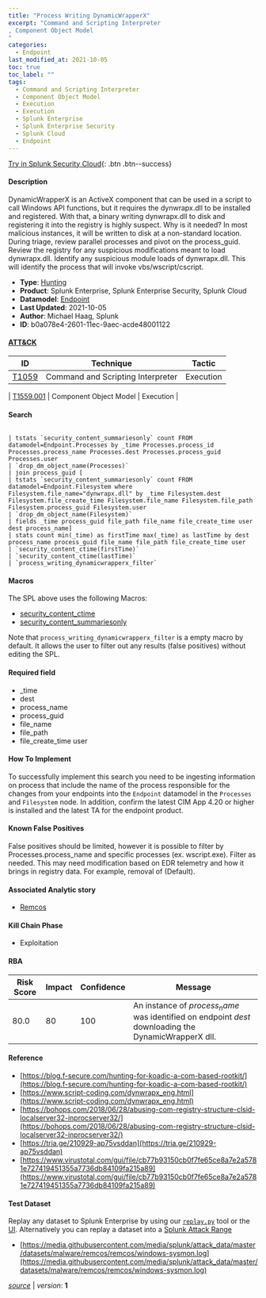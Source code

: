 ```yaml
---
title: "Process Writing DynamicWrapperX"
excerpt: "Command and Scripting Interpreter
, Component Object Model
"
categories:
  - Endpoint
last_modified_at: 2021-10-05
toc: true
toc_label: ""
tags:
  - Command and Scripting Interpreter
  - Component Object Model
  - Execution
  - Execution
  - Splunk Enterprise
  - Splunk Enterprise Security
  - Splunk Cloud
  - Endpoint
---
```




[Try in Splunk Security Cloud](https://www.splunk.com/en_us/cyber-security.html){: .btn .btn--success}

#### Description

DynamicWrapperX is an ActiveX component that can be used in a script to call Windows API functions, but it requires the dynwrapx.dll to be installed and registered. With that, a binary writing dynwrapx.dll to disk and registering it into the registry is highly suspect. Why is it needed? In most malicious instances, it will be written to disk at a non-standard location. During triage, review parallel processes and pivot on the process_guid. Review the registry for any suspicious modifications meant to load dynwrapx.dll. Identify any suspicious module loads of dynwrapx.dll. This will identify the process that will invoke vbs/wscript/cscript.

- **Type**: [Hunting](https://github.com/splunk/security_content/wiki/object-Analytic-Types)
- **Product**: Splunk Enterprise, Splunk Enterprise Security, Splunk Cloud
- **Datamodel**: [Endpoint](https://docs.splunk.com/Documentation/CIM/latest/User/Endpoint)
- **Last Updated**: 2021-10-05
- **Author**: Michael Haag, Splunk
- **ID**: b0a078e4-2601-11ec-9aec-acde48001122


#### [ATT&CK](https://attack.mitre.org/)

| ID             | Technique        |  Tactic             |
| -------------- | ---------------- |-------------------- |
| [T1059](https://attack.mitre.org/techniques/T1059/) | Command and Scripting Interpreter | Execution |

| [T1559.001](https://attack.mitre.org/techniques/T1559/001/) | Component Object Model | Execution |

#### Search

```

| tstats `security_content_summariesonly` count FROM datamodel=Endpoint.Processes by _time Processes.process_id Processes.process_name Processes.dest Processes.process_guid Processes.user 
| `drop_dm_object_name(Processes)` 
| join process_guid [
| tstats `security_content_summariesonly` count FROM datamodel=Endpoint.Filesystem where Filesystem.file_name="dynwrapx.dll" by _time Filesystem.dest Filesystem.file_create_time Filesystem.file_name Filesystem.file_path Filesystem.process_guid Filesystem.user 
| `drop_dm_object_name(Filesystem)` 
| fields _time process_guid file_path file_name file_create_time user dest process_name] 
| stats count min(_time) as firstTime max(_time) as lastTime by dest process_name process_guid file_name file_path file_create_time user 
| `security_content_ctime(firstTime)` 
| `security_content_ctime(lastTime)` 
| `process_writing_dynamicwrapperx_filter`
```

#### Macros
The SPL above uses the following Macros:
* [security_content_ctime](https://github.com/splunk/security_content/blob/develop/macros/security_content_ctime.yml)
* [security_content_summariesonly](https://github.com/splunk/security_content/blob/develop/macros/security_content_summariesonly.yml)

Note that `process_writing_dynamicwrapperx_filter` is a empty macro by default. It allows the user to filter out any results (false positives) without editing the SPL.

#### Required field
* _time
* dest
* process_name
* process_guid
* file_name
* file_path
* file_create_time user


#### How To Implement
To successfully implement this search you need to be ingesting information on process that include the name of the process responsible for the changes from your endpoints into the `Endpoint` datamodel in the `Processes` and `Filesystem` node. In addition, confirm the latest CIM App 4.20 or higher is installed and the latest TA for the endpoint product.

#### Known False Positives
False positives should be limited, however it is possible to filter by Processes.process_name and specific processes (ex. wscript.exe). Filter as needed. This may need modification based on EDR telemetry and how it brings in registry data. For example, removal of (Default).

#### Associated Analytic story
* [Remcos](/stories/remcos)


#### Kill Chain Phase
* Exploitation



#### RBA

| Risk Score  | Impact      | Confidence   | Message      |
| ----------- | ----------- |--------------|--------------|
| 80.0 | 80 | 100 | An instance of $process_name$ was identified on endpoint $dest$ downloading the DynamicWrapperX dll. |




#### Reference

* [https://blog.f-secure.com/hunting-for-koadic-a-com-based-rootkit/](https://blog.f-secure.com/hunting-for-koadic-a-com-based-rootkit/)
* [https://www.script-coding.com/dynwrapx_eng.html](https://www.script-coding.com/dynwrapx_eng.html)
* [https://bohops.com/2018/06/28/abusing-com-registry-structure-clsid-localserver32-inprocserver32/](https://bohops.com/2018/06/28/abusing-com-registry-structure-clsid-localserver32-inprocserver32/)
* [https://tria.ge/210929-ap75vsddan](https://tria.ge/210929-ap75vsddan)
* [https://www.virustotal.com/gui/file/cb77b93150cb0f7fe65ce8a7e2a5781e727419451355a7736db84109fa215a89](https://www.virustotal.com/gui/file/cb77b93150cb0f7fe65ce8a7e2a5781e727419451355a7736db84109fa215a89)



#### Test Dataset
Replay any dataset to Splunk Enterprise by using our [`replay.py`](https://github.com/splunk/attack_data#using-replaypy) tool or the [UI](https://github.com/splunk/attack_data#using-ui).
Alternatively you can replay a dataset into a [Splunk Attack Range](https://github.com/splunk/attack_range#replay-dumps-into-attack-range-splunk-server)


* [https://media.githubusercontent.com/media/splunk/attack_data/master/datasets/malware/remcos/remcos/windows-sysmon.log](https://media.githubusercontent.com/media/splunk/attack_data/master/datasets/malware/remcos/remcos/windows-sysmon.log)



[*source*](https://github.com/splunk/security_content/tree/develop/detections/endpoint/process_writing_dynamicwrapperx.yml) \| *version*: **1**